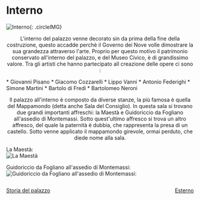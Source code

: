 # Interno

![Interno](http://www.giovannicarrieri.com/surround/siena/siena-cortile-podesta.jpg){: .circleIMG}

<p align="center"> L'interno del palazzo venne decorato sin da prima della fine della costruzione, questo accadde perchè il Governo dei Nove volle dimostrare la sua grandezza attraverso l'arte. Proprio per questo motivo il patrimonio conservato all'interno del palazzo, e del Museo Civico, è di grandissimo valore. Tra gli artisti che hanno partecipato all creazione delle opere ci sono : </p>
* Giovanni Pisano
* Giacomo Cozzarelli
* Lippo Vanni
* Antonio Federighi
* Simone Martini
* Bartolo di Fredi
* Bartolomeo Neroni

<p align="center">
Il palazzo all'interno è composto da diverse stanze, la più famosa è quella del Mappamondo (detta anche Sala del Consiglio). In questa sala si trovano due grandi importanti affreschi: la Maestà e  Guidoriccio da Fogliano all'assedio di Montemassi. Sotto quest'ultimo affresco si trova un altro affresco, del quale la paternità è dubbia, che rappresenta la presa di un castello. Sotto venne applicato il mappamondo girevole, ormai perduto, che diede nome alla sala.
</p>

<p align="left">
La Maestà:<br>
<img class="tiny-circleIMG" alt="La Maestà" src="https://upload.wikimedia.org/wikipedia/commons/a/a0/Maest%C3%A0_di_simone_martini%2C_siena_palazzo_pubblico_1315-1321.jpg">
</p>

<p align="left">
Guidoriccio da Fogliano all'assedio di Montemassi:<br>
<img class="tiny-circleIMG" alt="Guidoriccio da Fogliano all'assedio di Montemassi:" src="https://upload.wikimedia.org/wikipedia/commons/2/2b/GuidoriccioDaFogliano.jpg">
</p>

<p style="float: left;"><a href="/palazzo_di_siena/index.html">Storia del palazzo</a></p>

<p style="float: right;"><a href="/palazzo_di_siena/esterno.html">Esterno</a></p>

